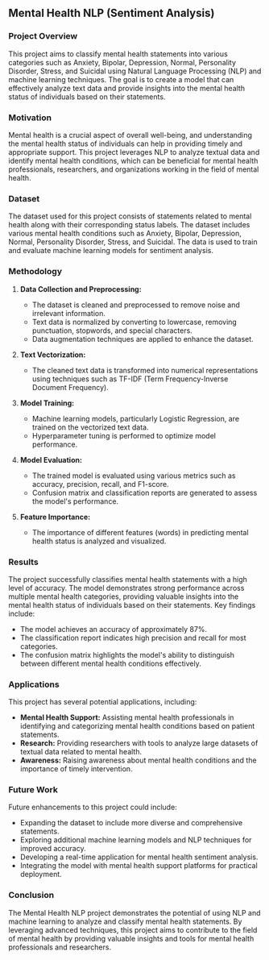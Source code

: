 ## Mental Health NLP (Sentiment Analysis)

### Project Overview

This project aims to classify mental health statements into various categories such as Anxiety, Bipolar, Depression, Normal, Personality Disorder, Stress, and Suicidal using Natural Language Processing (NLP) and machine learning techniques. The goal is to create a model that can effectively analyze text data and provide insights into the mental health status of individuals based on their statements.

### Motivation

Mental health is a crucial aspect of overall well-being, and understanding the mental health status of individuals can help in providing timely and appropriate support. This project leverages NLP to analyze textual data and identify mental health conditions, which can be beneficial for mental health professionals, researchers, and organizations working in the field of mental health.

### Dataset

The dataset used for this project consists of statements related to mental health along with their corresponding status labels. The dataset includes various mental health conditions such as Anxiety, Bipolar, Depression, Normal, Personality Disorder, Stress, and Suicidal. The data is used to train and evaluate machine learning models for sentiment analysis.

### Methodology

1. **Data Collection and Preprocessing:**
   - The dataset is cleaned and preprocessed to remove noise and irrelevant information.
   - Text data is normalized by converting to lowercase, removing punctuation, stopwords, and special characters.
   - Data augmentation techniques are applied to enhance the dataset.

2. **Text Vectorization:**
   - The cleaned text data is transformed into numerical representations using techniques such as TF-IDF (Term Frequency-Inverse Document Frequency).

3. **Model Training:**
   - Machine learning models, particularly Logistic Regression, are trained on the vectorized text data.
   - Hyperparameter tuning is performed to optimize model performance.

4. **Model Evaluation:**
   - The trained model is evaluated using various metrics such as accuracy, precision, recall, and F1-score.
   - Confusion matrix and classification reports are generated to assess the model's performance.

5. **Feature Importance:**
   - The importance of different features (words) in predicting mental health status is analyzed and visualized.

### Results

The project successfully classifies mental health statements with a high level of accuracy. The model demonstrates strong performance across multiple mental health categories, providing valuable insights into the mental health status of individuals based on their statements. Key findings include:

- The model achieves an accuracy of approximately 87%.
- The classification report indicates high precision and recall for most categories.
- The confusion matrix highlights the model's ability to distinguish between different mental health conditions effectively.

### Applications

This project has several potential applications, including:

- **Mental Health Support:** Assisting mental health professionals in identifying and categorizing mental health conditions based on patient statements.
- **Research:** Providing researchers with tools to analyze large datasets of textual data related to mental health.
- **Awareness:** Raising awareness about mental health conditions and the importance of timely intervention.

### Future Work

Future enhancements to this project could include:

- Expanding the dataset to include more diverse and comprehensive statements.
- Exploring additional machine learning models and NLP techniques for improved accuracy.
- Developing a real-time application for mental health sentiment analysis.
- Integrating the model with mental health support platforms for practical deployment.

### Conclusion

The Mental Health NLP project demonstrates the potential of using NLP and machine learning to analyze and classify mental health statements. By leveraging advanced techniques, this project aims to contribute to the field of mental health by providing valuable insights and tools for mental health professionals and researchers.
